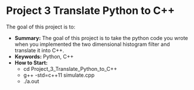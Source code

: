 # Project 3 Translate Python to C++

The goal of this project is to:
 - **Summary:** The goal of this project is to take the python code you wrote when you implemented the two dimensional histogram filter and translate it into C++.
 - **Keywords:** Python, C++
 - **How to Start:** 
	 - cd Project_3_Translate_Python_to_C++
	 - g++ -std=c++11 simulate.cpp
	 - ./a.out